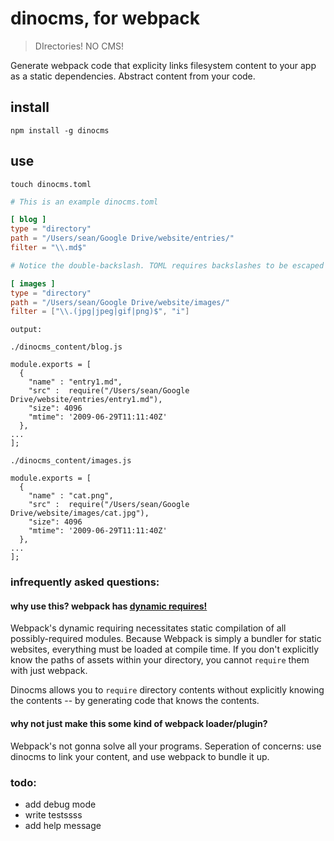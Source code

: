 # dinocms, for webpack
> DIrectories! NO CMS!

Generate webpack code that explicity links filesystem content to your app as a static dependencies.
Abstract content from your code.

## install
```
npm install -g dinocms
```

## use
```
touch dinocms.toml
```

```toml
# This is an example dinocms.toml

[ blog ]
type = "directory"
path = "/Users/sean/Google Drive/website/entries/"
filter = "\\.md$"

# Notice the double-backslash. TOML requires backslashes to be escaped in strings.

[ images ]
type = "directory"
path = "/Users/sean/Google Drive/website/images/"
filter = ["\\.(jpg|jpeg|gif|png)$", "i"]

```
```
output:

./dinocms_content/blog.js

module.exports = [
  {
    "name" : "entry1.md",
    "src" :  require("/Users/sean/Google Drive/website/entries/entry1.md"),
    "size": 4096
    "mtime": '2009-06-29T11:11:40Z'
  },
...
];

./dinocms_content/images.js

module.exports = [
  {
    "name" : "cat.png",
    "src" :  require("/Users/sean/Google Drive/website/images/cat.jpg"),
    "size": 4096
    "mtime": '2009-06-29T11:11:40Z'
  },
...
];
```








### infrequently asked questions:

#### why use this? webpack has [dynamic requires!](https://github.com/webpack/webpack/tree/master/examples/require.context#examplejs)
Webpack's dynamic requiring necessitates static compilation of all possibly-required modules. Because Webpack is simply a bundler for static websites, everything must be loaded at compile time. If you don't explicitly know the paths of assets within your directory, you cannot `require` them with just webpack.

Dinocms allows you to `require` directory contents without explicitly knowing the contents -- by generating code that knows the contents. 


#### why not just make this some kind of webpack loader/plugin?
Webpack's not gonna solve all your programs. Seperation of concerns: use dinocms to link your content, and use webpack to bundle it up.

### todo:
- add debug mode
- write testssss
- add help message
